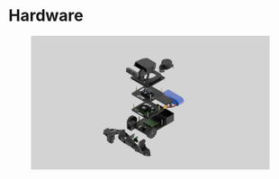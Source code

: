 # Hardware



<figure><img src="../.gitbook/assets/WhatsApp Image 2025-08-25 at 18.31.10_03af1f65.jpg" alt=""><figcaption></figcaption></figure>
